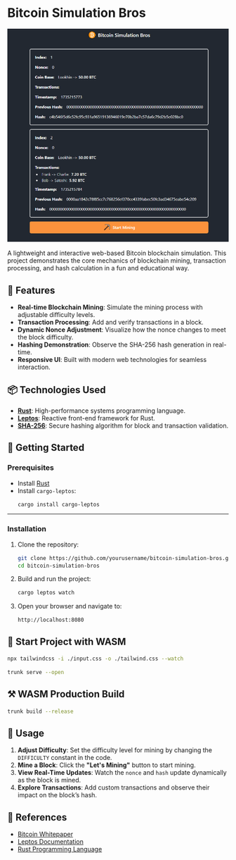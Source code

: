# Bitcoin Simulation Bros

![alt text](./assets/ScreenShot.png)

A lightweight and interactive web-based Bitcoin blockchain simulation. This project demonstrates the core mechanics of blockchain mining, transaction processing, and hash calculation in a fun and educational way.

## 🌟 Features

- **Real-time Blockchain Mining**: Simulate the mining process with adjustable difficulty levels.
- **Transaction Processing**: Add and verify transactions in a block.
- **Dynamic Nonce Adjustment**: Visualize how the nonce changes to meet the block difficulty.
- **Hashing Demonstration**: Observe the SHA-256 hash generation in real-time.
- **Responsive UI**: Built with modern web technologies for seamless interaction.

## 📦 Technologies Used

- **[Rust](https://www.rust-lang.org/)**: High-performance systems programming language.
- **[Leptos](https://leptos.dev/)**: Reactive front-end framework for Rust.
- **[SHA-256](https://docs.rs/sha2/latest/sha2/)**: Secure hashing algorithm for block and transaction validation.

## 🚀 Getting Started

### Prerequisites

- Install [Rust](https://www.rust-lang.org/tools/install)
- Install `cargo-leptos`:
  ```bash
  cargo install cargo-leptos
  ```

---

### Installation

1. Clone the repository:

   ```bash
   git clone https://github.com/yourusername/bitcoin-simulation-bros.git
   cd bitcoin-simulation-bros
   ```

2. Build and run the project:

   ```bash
   cargo leptos watch
   ```

3. Open your browser and navigate to:
   ```
   http://localhost:8080
   ```

## 🤯 Start Project with WASM

```bash
npx tailwindcss -i ./input.css -o ./tailwind.css --watch
```

```bash
trunk serve --open
```

## ⚒️ WASM Production Build

```bash
trunk build --release
```

## 🤯 Usage

1. **Adjust Difficulty**: Set the difficulty level for mining by changing the `DIFFICULTY` constant in the code.
2. **Mine a Block**: Click the **"Let's Mining"** button to start mining.
3. **View Real-Time Updates**: Watch the `nonce` and `hash` update dynamically as the block is mined.
4. **Explore Transactions**: Add custom transactions and observe their impact on the block’s hash.

## 🔗 References

- [Bitcoin Whitepaper](https://bitcoin.org/bitcoin.pdf)
- [Leptos Documentation](https://leptos.dev/)
- [Rust Programming Language](https://www.rust-lang.org/)
